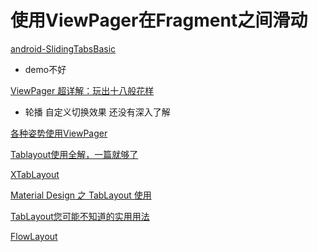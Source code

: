 # 使用ViewPager在Fragment之间滑动

[android-SlidingTabsBasic](https://github.com/googlearchive/android-SlidingTabsBasic)

+ demo不好

[ViewPager 超详解：玩出十八般花样](https://juejin.im/post/5a4c2f496fb9a044fd122631)

+ 轮播 自定义切换效果 还没有深入了解

[各种姿势使用ViewPager](http://yourbay.me/all-about-tech/2017/07/20/view-pager/)



[Tablayout使用全解，一篇就够了](https://www.jianshu.com/p/fde38f367019)

[XTabLayout](https://github.com/AndroidKun/XTabLayout)

[Material Design 之 TabLayout 使用](https://www.jianshu.com/p/13f334eb16ce)

[TabLayout您可能不知道的实用用法](https://www.cnblogs.com/duan-xue-bin/p/10059516.html)



[FlowLayout](https://github.com/hongyangAndroid/FlowLayout)